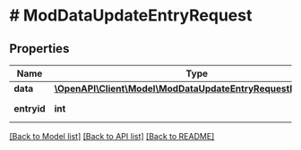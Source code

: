 # # ModDataUpdateEntryRequest

## Properties

Name | Type | Description | Notes
------------ | ------------- | ------------- | -------------
**data** | [**\OpenAPI\Client\Model\ModDataUpdateEntryRequestDataInner[]**](ModDataUpdateEntryRequestDataInner.md) |  |
**entryid** | **int** | The entry record id. | [default to null]

[[Back to Model list]](../../README.md#models) [[Back to API list]](../../README.md#endpoints) [[Back to README]](../../README.md)
